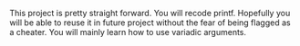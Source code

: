 This project is pretty straight forward. You will recode printf. Hopefully you will be able to reuse it in future project without the fear of being flagged as a cheater. You will mainly learn how to use variadic arguments.
